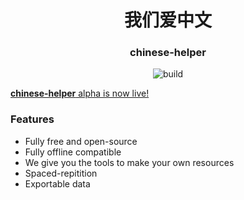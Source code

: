 <h1 align="center">我们爱中文</h1>
<h3 align="center">chinese-helper</h3>

<p align="center">
  <img alt="build" src="https://img.shields.io/github/workflow/status/NateSeymour/chinese-helper/Node.js CI">
</p>

<a href="https://nateseymour.github.io/chinese-helper">**chinese-helper** alpha is now live!</a>

### Features
* Fully free and open-source
* Fully offline compatible
* We give you the tools to make your own resources
* Spaced-repitition
* Exportable data

